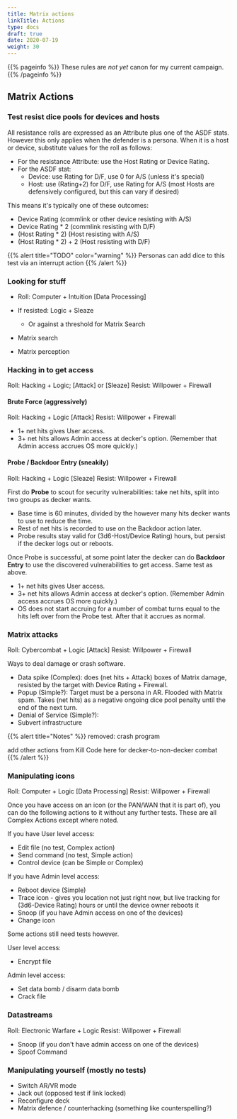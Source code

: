 ```yaml
---
title: Matrix actions
linkTitle: Actions
type: docs
draft: true
date: 2020-07-19
weight: 30
---
```


{{% pageinfo %}} 
These rules are *not yet* canon for my current campaign.
{{% /pageinfo %}}

## Matrix Actions

### Test resist dice pools for devices and hosts

All resistance rolls are expressed as an Attribute plus one of the ASDF stats. However this only applies when the defender is a persona. When it is a host or device, substitute values for the roll as follows:

* For the resistance Attribute: use the Host Rating or Device Rating.
* For the ASDF stat:
	* Device: use Rating for D/F, use 0 for A/S (unless it's special)
	* Host: use (Rating+2) for D/F, use Rating for A/S (most Hosts are defensively configured, but this can vary if desired)

This means it's typically one of these outcomes:

* Device Rating (commlink or other device resisting with A/S)
* Device Rating * 2 (commlink resisting with D/F)
* (Host Rating * 2) (Host resisting with A/S)
* (Host Rating * 2) + 2 (Host resisting with D/F)

{{% alert title="TODO" color="warning" %}}
Personas can add dice to this test via an interrupt action
{{% /alert %}} 

### Looking for stuff

* Roll: Computer + Intuition \[Data Processing\]
* If resisted: Logic + Sleaze
	* Or against a threshold for Matrix Search

* Matrix search
* Matrix perception

### Hacking in to get access

Roll: Hacking + Logic; \[Attack\] or \[Sleaze\]
Resist: Willpower + Firewall

#### Brute Force (aggressively)

Roll: Hacking + Logic \[Attack\]
Resist: Willpower + Firewall

* 1+ net hits gives User access. 
* 3+ net hits allows Admin access at decker's option. (Remember that Admin access accrues OS more quickly.)

#### Probe / Backdoor Entry (sneakily)

Roll: Hacking + Logic \[Sleaze\]
Resist: Willpower + Firewall

First do **Probe** to scout for security vulnerabilities: take net hits, split into two groups as decker wants.

* Base time is 60 minutes, divided by the however many hits decker wants to use to reduce the time.
* Rest of net hits is recorded to use on the Backdoor action later.
* Probe results stay valid for (3d6-Host/Device Rating) hours, but persist if the decker logs out or reboots.

Once Probe is successful, at some point later the decker can do **Backdoor Entry** to use the discovered vulnerabilities to get access. Same test as above.

* 1+ net hits gives User access.
* 3+ net hits allows Admin access at decker's option. (Remember Admin access accrues OS more quickly.)
* OS does not start accruing for a number of combat turns equal to the hits left over from the Probe test. After that it accrues as normal.

### Matrix attacks

Roll: Cybercombat + Logic \[Attack\]
Resist: Willpower + Firewall

Ways to deal damage or crash software.

* Data spike (Complex): does (net hits + Attack) boxes of Matrix damage, resisted by the target with Device Rating + Firewall.
* Popup (Simple?): Target must be a persona in AR. Flooded with Matrix spam. Takes (net hits) as a negative ongoing dice pool penalty until the end of the next turn.
* Denial of Service (Simple?):
* Subvert infrastructure

{{% alert title="Notes" %}}
removed: crash program

add other actions from Kill Code here for decker-to-non-decker combat 
{{% /alert %}} 

### Manipulating icons

Roll: Computer + Logic \[Data Processing\]
Resist: Willpower + Firewall

Once you have access on an icon (or the PAN/WAN that it is part of), you can do the following actions to it without any further tests. These are all Complex Actions except where noted.

If you have User level access:

* Edit file (no test, Complex action)
* Send command (no test, Simple action)
* Control device (can be Simple or Complex)

If you have Admin level access:

* Reboot device (Simple)
* Trace icon - gives you location not just right now, but live tracking for (3d6-Device Rating) hours or until the device owner reboots it
* Snoop (if you have Admin access on one of the devices)
* Change icon

Some actions still need tests however. 

User level access:

* Encrypt file

Admin level access:

* Set data bomb / disarm data bomb 
* Crack file


### Datastreams

Roll: Electronic Warfare + Logic
Resist: Willpower + Firewall

* Snoop (if you don't have admin access on one of the devices)
* Spoof Command

### Manipulating yourself (mostly no tests)

* Switch AR/VR mode
* Jack out (opposed test if link locked)
* Reconfigure deck
* Matrix defence / counterhacking (something like counterspelling?)

